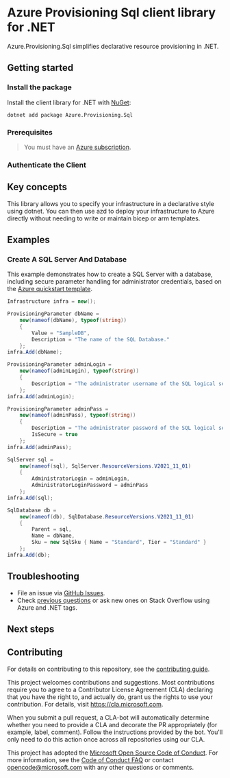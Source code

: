 # Azure Provisioning Sql client library for .NET

Azure.Provisioning.Sql simplifies declarative resource provisioning in .NET.

## Getting started

### Install the package

Install the client library for .NET with [NuGet](https://www.nuget.org/ ):

```dotnetcli
dotnet add package Azure.Provisioning.Sql
```

### Prerequisites

> You must have an [Azure subscription](https://azure.microsoft.com/free/dotnet/).

### Authenticate the Client

## Key concepts

This library allows you to specify your infrastructure in a declarative style using dotnet.  You can then use azd to deploy your infrastructure to Azure directly without needing to write or maintain bicep or arm templates.

## Examples

### Create A SQL Server And Database

This example demonstrates how to create a SQL Server with a database, including secure parameter handling for administrator credentials, based on the [Azure quickstart template](https://github.com/Azure/azure-quickstart-templates/blob/master/quickstarts/microsoft.sql/sql-database/main.bicep).

```C# Snippet:SqlServerBasic
Infrastructure infra = new();

ProvisioningParameter dbName =
    new(nameof(dbName), typeof(string))
    {
        Value = "SampleDB",
        Description = "The name of the SQL Database."
    };
infra.Add(dbName);

ProvisioningParameter adminLogin =
    new(nameof(adminLogin), typeof(string))
    {
        Description = "The administrator username of the SQL logical server."
    };
infra.Add(adminLogin);

ProvisioningParameter adminPass =
    new(nameof(adminPass), typeof(string))
    {
        Description = "The administrator password of the SQL logical server.",
        IsSecure = true
    };
infra.Add(adminPass);

SqlServer sql =
    new(nameof(sql), SqlServer.ResourceVersions.V2021_11_01)
    {
        AdministratorLogin = adminLogin,
        AdministratorLoginPassword = adminPass
    };
infra.Add(sql);

SqlDatabase db =
    new(nameof(db), SqlDatabase.ResourceVersions.V2021_11_01)
    {
        Parent = sql,
        Name = dbName,
        Sku = new SqlSku { Name = "Standard", Tier = "Standard" }
    };
infra.Add(db);
```

## Troubleshooting

-   File an issue via [GitHub Issues](https://github.com/Azure/azure-sdk-for-net/issues).
-   Check [previous questions](https://stackoverflow.com/questions/tagged/azure+.net) or ask new ones on Stack Overflow using Azure and .NET tags.

## Next steps

## Contributing

For details on contributing to this repository, see the [contributing
guide][cg].

This project welcomes contributions and suggestions. Most contributions
require you to agree to a Contributor License Agreement (CLA) declaring
that you have the right to, and actually do, grant us the rights to use
your contribution. For details, visit <https://cla.microsoft.com>.

When you submit a pull request, a CLA-bot will automatically determine
whether you need to provide a CLA and decorate the PR appropriately
(for example, label, comment). Follow the instructions provided by the
bot. You'll only need to do this action once across all repositories
using our CLA.

This project has adopted the [Microsoft Open Source Code of Conduct][coc]. For
more information, see the [Code of Conduct FAQ][coc_faq] or contact
<opencode@microsoft.com> with any other questions or comments.

<!-- LINKS -->
[cg]: https://github.com/Azure/azure-sdk-for-net/blob/main/sdk/resourcemanager/Azure.ResourceManager/docs/CONTRIBUTING.md
[coc]: https://opensource.microsoft.com/codeofconduct/
[coc_faq]: https://opensource.microsoft.com/codeofconduct/faq/
